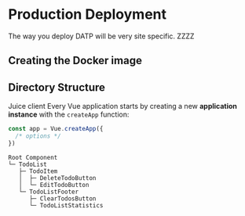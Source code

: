 # Production Deployment

The way you deploy DATP will be very site specific.
ZZZZ

## Creating the Docker image


## Directory Structure

Juice client
Every Vue application starts by creating a new **application instance** with the `createApp` function:

```js
const app = Vue.createApp({
  /* options */
})
```

```
Root Component
└─ TodoList
   ├─ TodoItem
   │  ├─ DeleteTodoButton
   │  └─ EditTodoButton
   └─ TodoListFooter
      ├─ ClearTodosButton
      └─ TodoListStatistics
```
